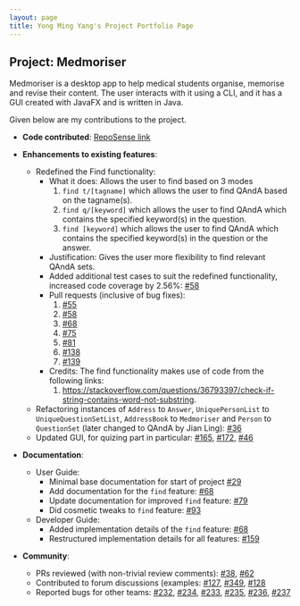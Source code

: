 ```yaml
---
layout: page
title: Yong Ming Yang's Project Portfolio Page
---
```


## Project: Medmoriser

Medmoriser is a desktop app to help medical students organise, memorise and revise their content. The user interacts with it using a CLI, and it has a GUI created with JavaFX and is written in Java.

Given below are my contributions to the project.

* **Code contributed**: [RepoSense link](https://nus-cs2103-ay2021s1.github.io/tp-dashboard/#breakdown=true&search=yongmingyang)

* **Enhancements to existing features**:
  * Redefined the Find functionality:
    * What it does: Allows the user to find based on 3 modes
        1. `find t/[tagname]` which allows the user to find QAndA based on the tagname(s).
        2. `find q/[keyword]` which allows the user to find QAndA which contains the specified keyword(s) in the question.
        3. `find [keyword]` which allows the user to find QAndA which contains the specified keyword(s) in the question or the answer.
    * Justification: Gives the user more flexibility to find relevant QAndA sets.
    * Added additional test cases to suit the redefined functionality, increased code coverage by 2.56%: [#58](https://github.com/AY2021S1-CS2103T-W15-1/tp/pull/58)
    * Pull requests (inclusive of bug fixes):
        1. [#55](https://github.com/AY2021S1-CS2103T-W15-1/tp/pull/55)
        2. [#58](https://github.com/AY2021S1-CS2103T-W15-1/tp/pull/58)
        3. [#68](https://github.com/AY2021S1-CS2103T-W15-1/tp/pull/68)
        4. [#75](https://github.com/AY2021S1-CS2103T-W15-1/tp/pull/75)
        5. [#81](https://github.com/AY2021S1-CS2103T-W15-1/tp/pull/81)
        6. [#138](https://github.com/AY2021S1-CS2103T-W15-1/tp/pull/138)
        7. [#139](https://github.com/AY2021S1-CS2103T-W15-1/tp/pull/139)
    * Credits: The find functionality makes use of code from the following links:
        1. https://stackoverflow.com/questions/36793397/check-if-string-contains-word-not-substring.
  * Refactoring instances of `Address` to `Answer`, `UniquePersonList` to `UniqueQuestionSetList`, `AddressBook` to `Medmoriser` and `Person` to `QuestionSet` (later changed to QAndA by Jian Ling): [#36](https://github.com/AY2021S1-CS2103T-W15-1/tp/pull/36)
  * Updated GUI, for quizing part in particular: [#165](https://github.com/AY2021S1-CS2103T-W15-1/tp/pull/165), [#172](https://github.com/AY2021S1-CS2103T-W15-1/tp/pull/172), [#46](https://github.com/AY2021S1-CS2103T-W15-1/tp/pull/46)
    
* **Documentation**:
  * User Guide:
    * Minimal base documentation for start of project [#29](https://github.com/AY2021S1-CS2103T-W15-1/tp/pull/29)
    * Add documentation for the `find` feature: [#68](https://github.com/AY2021S1-CS2103T-W15-1/tp/pull/68)
    * Update documentation for improved `find` feature: [#79](https://github.com/AY2021S1-CS2103T-W15-1/tp/pull/79)
    * Did cosmetic tweaks to `find` feature: [#93](https://github.com/AY2021S1-CS2103T-W15-1/tp/pull/93)
  * Developer Guide:
    * Added implementation details of the `find` feature: [#68](https://github.com/AY2021S1-CS2103T-W15-1/tp/pull/68)
    * Restructured implementation details for all features: [#159](https://github.com/AY2021S1-CS2103T-W15-1/tp/pull/159)

* **Community**:
  * PRs reviewed (with non-trivial review comments): [#38](https://github.com/AY2021S1-CS2103T-W15-1/tp/pull/38), [#62](https://github.com/AY2021S1-CS2103T-W15-1/tp/pull/62)
  * Contributed to forum discussions (examples: [#127](https://github.com/nus-cs2103-AY2021S1/forum/issues/127), [#349](https://github.com/nus-cs2103-AY2021S1/forum/issues/349), [#128](https://github.com/nus-cs2103-AY2021S1/forum/issues/128)
  * Reported bugs for other teams: [#232](https://github.com/AY2021S1-CS2103T-T12-3/tp/issues/232), [#234](https://github.com/AY2021S1-CS2103T-T12-3/tp/issues/234), [#233](https://github.com/AY2021S1-CS2103T-T12-3/tp/issues/233), [#235](https://github.com/AY2021S1-CS2103T-T12-3/tp/issues/235), [#236](https://github.com/AY2021S1-CS2103T-T12-3/tp/issues/236), [#237](https://github.com/AY2021S1-CS2103T-T12-3/tp/issues/237)    